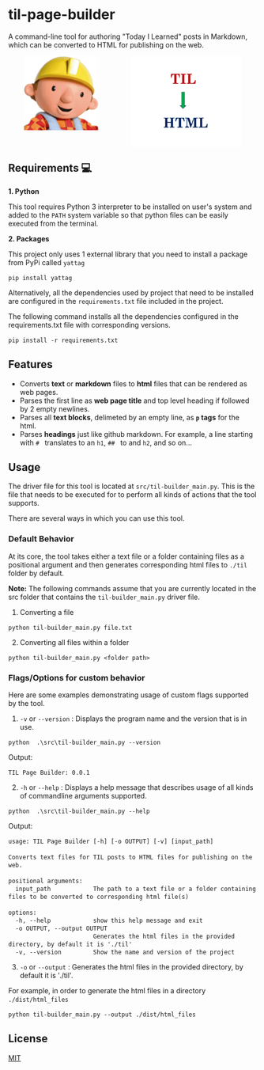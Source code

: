 # til-page-builder

A command-line tool for authoring "Today I Learned" posts in Markdown, which can be converted to HTML for publishing on the web.

<div align="center" style="width: 100%">
  <div style="display: flex; align-items: flex-start; justify-content: space-around;">
    <img width="150" src="./assets/bob_the_builder.png" alt="Bob the builder image">
    <img width="225" src="./assets/til_to_html.png" alt="TIL to HTML image">
  </div>
</div>

## Requirements 💻

**1. Python**

This tool requires Python 3 interpreter to be installed on user's system and added to the `PATH` system variable so that python files can be easily executed from the terminal.

**2. Packages**

This project only uses 1 external library that you need to install a package from PyPi called `yattag`
```
pip install yattag
```

Alternatively, all the dependencies used by project that need to be installed are configured in the `requirements.txt` file included in the project.

The following command installs all the dependencies configured in the requirements.txt file with corresponding versions.
```
pip install -r requirements.txt
```

## Features

* Converts **text** or **markdown** files to **html** files that can be rendered as web pages.
* Parses the first line as **web page title** and top level heading if followed by 2 empty newlines.
* Parses all **text blocks**, delimeted by an empty line, as **`p` tags** for the html.
* Parses **headings** just like github markdown. For example, a line starting with `# ` translates to an `h1`,  `## ` to and `h2`, and so on...

## Usage

The driver file for this tool is located at `src/til-builder_main.py`. This is the file that needs to be executed for to perform all kinds of actions that the tool supports.

There are several ways in which you can use this tool.

### Default Behavior

At its core, the tool takes either a text file or a folder containing files as a positional argument and then generates corresponding html files to `./til` folder by default.

**Note:** The following commands assume that you are currently located in the src folder that contains the `til-builder_main.py` driver file.

1. Converting a file

```
python til-builder_main.py file.txt
```

2. Converting all files within a folder

```
python til-builder_main.py <folder path>
```

### Flags/Options for custom behavior

Here are some examples demonstrating usage of custom flags supported by the tool.

1. `-v` or `--version` : Displays the program name and the version that is in use.
```
python  .\src\til-builder_main.py --version
```

Output:

```
TIL Page Builder: 0.0.1
```

2. `-h` or `--help` : Displays a help message that describes usage of all kinds of commandline arguments supported.

```
python  .\src\til-builder_main.py --help
```

Output:
```
usage: TIL Page Builder [-h] [-o OUTPUT] [-v] [input_path]

Converts text files for TIL posts to HTML files for publishing on the web.

positional arguments:
  input_path            The path to a text file or a folder containing files to be converted to corresponding html file(s)

options:
  -h, --help            show this help message and exit
  -o OUTPUT, --output OUTPUT
                        Generates the html files in the provided directory, by default it is './til'
  -v, --version         Show the name and version of the project
```

3. `-o` or `--output` : Generates the html files in the provided directory, by default it is './til'.

For example, in order to generate the html files in a directory `./dist/html_files`
```
python til-builder_main.py --output ./dist/html_files
```

## License

[MIT](https://github.com/Amnish04/til-page-builder/blob/master/LICENSE)

